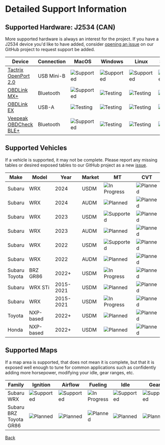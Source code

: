 # Detailed Support Information
## Supported Hardware: J2534 (CAN)

More supported hardware is always an interest for the project. If you have a J2534 device you'd like to have added, consider [opening an issue](https://github.com/atlas-tuning/atlas/issues) on our GitHub project to request support be added.

| Device               | Connection | MacOS     | Windows   | Linux     | SteamOS    | Android     | iOS         |
|----------------------|------------|-----------|-----------|-----------|------------|-------------|-------------|
| [Tactrix OpenPort 2.0](https://www.tactrix.com/index.php?page=shop.product_details&flypage=flypage.tpl&product_id=17&category_id=6&option=com_virtuemart&Itemid=53&redirected=1&Itemid=53) | USB Mini-B | ![Supported](https://badgen.net/badge/color/Supported/green?label=) | ![Supported](https://badgen.net/badge/color/Supported/green?label=) | ![Supported](https://badgen.net/badge/color/Supported/green?label=) | ![Supported](https://badgen.net/badge/color/Supported/green?label=) | ![In Progress](https://badgen.net/badge/color/In%20Progress/blue?label=) | ![Unsupported](https://badgen.net/badge/color/Unsupported/red?label=) |
| [OBDLink MX+](https://www.obdlink.com/products/obdlink-mxp/) | Bluetooth | ![Supported](https://badgen.net/badge/color/Supported/green?label=) | ![Testing](https://badgen.net/badge/color/Testing/purple?label=) | ![Testing](https://badgen.net/badge/color/Testing/purple?label=) |  ![Testing](https://badgen.net/badge/color/Testing/purple?label=) | ![In Progress](https://badgen.net/badge/color/In%20Progress/blue?label=) | ![In Progress](https://badgen.net/badge/color/In%20Progress/blue?label=) |
| [OBDLink EX](https://www.obdlink.com/products/obdlink-ex/) | USB-A | ![Testing](https://badgen.net/badge/color/Testing/purple?label=) | ![Testing](https://badgen.net/badge/color/Testing/purple?label=) | ![Testing](https://badgen.net/badge/color/Testing/purple?label=) |  ![Testing](https://badgen.net/badge/color/Testing/purple?label=) | ![In Progress](https://badgen.net/badge/color/In%20Progress/blue?label=) | ![Unsupported](https://badgen.net/badge/color/Unsupported/red?label=) |
| [Veepeak OBDCheck BLE+](https://www.amazon.com/dp/B076XVQMVS?psc=1&ref=ppx_yo2ov_dt_b_product_details) | Bluetooth | ![Supported](https://badgen.net/badge/color/Supported/green?label=) | ![Testing](https://badgen.net/badge/color/Testing/purple?label=) | ![Testing](https://badgen.net/badge/color/Testing/purple?label=) |  ![Testing](https://badgen.net/badge/color/Testing/purple?label=) | ![In Progress](https://badgen.net/badge/color/In%20Progress/blue?label=) | ![In Progress](https://badgen.net/badge/color/In%20Progress/blue?label=) |



## Supported Vehicles

If a vehicle is supported, it may not be complete. Please report any missing tables or desired exposed tables to our GitHub project as a new [issue](https://github.com/atlas-tuning/atlas/issue).

| Make   | Model     | Year      | Market | MT          | CVT     |
|--------|-----------|-----------|--------|-------------|---------|
| Subaru | WRX       | 2024      | USDM   | ![In Progress](https://badgen.net/badge/color/In%20Progress/blue?label=) | ![Planned](https://badgen.net/badge/color/Planned/purple?label=) |
| Subaru | WRX       | 2024      | AUDM   | ![Planned](https://badgen.net/badge/color/Planned/purple?label=) | ![Planned](https://badgen.net/badge/color/Planned/purple?label=) |
| Subaru | WRX       | 2023      | USDM   | ![Supported](https://badgen.net/badge/color/Supported/green?label=) | ![Planned](https://badgen.net/badge/color/Planned/purple?label=) |
| Subaru | WRX       | 2023      | AUDM   | ![Planned](https://badgen.net/badge/color/Planned/purple?label=) | ![Planned](https://badgen.net/badge/color/Planned/purple?label=) |
| Subaru | WRX       | 2022      | USDM   | ![Supported](https://badgen.net/badge/color/Supported/green?label=) | ![Planned](https://badgen.net/badge/color/Planned/purple?label=) |
| Subaru | WRX       | 2022      | AUDM   | ![Planned](https://badgen.net/badge/color/Planned/purple?label=) | ![Planned](https://badgen.net/badge/color/Planned/purple?label=) |
| Subaru<br>Toyota | BRZ<br>GR86       | 2022+     | USDM   | ![In Progress](https://badgen.net/badge/color/In%20Progress/blue?label=) | ![Planned](https://badgen.net/badge/color/Planned/purple?label=) |
| Subaru | WRX STi   | 2015-2021 | USDM   | ![Planned](https://badgen.net/badge/color/Planned/purple?label=) | ![Planned](https://badgen.net/badge/color/Planned/purple?label=) |
| Subaru | WRX       | 2015-2021 | USDM   | ![In Progress](https://badgen.net/badge/color/In%20Progress/blue?label=) | ![Planned](https://badgen.net/badge/color/Planned/purple?label=) |
| Toyota | NXP-based | 2022+     | USDM   | ![Planned](https://badgen.net/badge/color/Planned/purple?label=) | ![Planned](https://badgen.net/badge/color/Planned/purple?label=) |
| Honda  | NXP-based | 2022+     | USDM   | ![Planned](https://badgen.net/badge/color/Planned/purple?label=) | ![Planned](https://badgen.net/badge/color/Planned/purple?label=) |

## Supported Maps

If a map area is supported, that does not mean it is complete, but that it is exposed well enough to tune for common applications such as confidently adding more horsepower, modifying your idle, gear ranges, etc.

| Family     | Ignition | Airflow  | Fueling     | Idle     | Gear     |
|------------|----------|----------|-------------|----------|----------|
| Subaru WRX | ![Supported](https://badgen.net/badge/color/Supported/green?label=) | ![Supported](https://badgen.net/badge/color/Supported/green?label=) | ![In Progress](https://badgen.net/badge/color/In%20Progress/blue?label=) | ![Supported](https://badgen.net/badge/color/Supported/green?label=) | ![Supported](https://badgen.net/badge/color/Supported/green?label=) |
| Subaru BRZ<br>Toyota GR86 | ![Planned](https://badgen.net/badge/color/Planned/purple?label=) | ![Planned](https://badgen.net/badge/color/Planned/purple?label=) | ![Planned](https://badgen.net/badge/color/Planned/purple?label=) | ![Planned](https://badgen.net/badge/color/Planned/purple?label=) | ![Planned](https://badgen.net/badge/color/Planned/purple?label=) |

[Back](./index.html)

